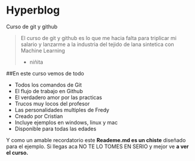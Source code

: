 # Hyperblog
Curso de git y github
>El curso de git y github es lo que me hacia falta para triplicar mi salario y lanzarme a la industria del tejido de lana sintetica con Machine Learning
> - niñita

##En este curso vemos de todo
* Todos los comandos de Git
* El flujo de trabajo en Github
* El verdadero amor por las practicas
* Trucos muy locos del profesor
* Las personalidades multiples de Fredy
* Creado por Cristian
* Incluye ejemplos en windows, linux y mac
* Disponible para todas las edades


Y como un amable recordatorio este **Reademe.md es un chiste** diseñado para el ejemplo. Si llegas aca NO TE LO TOMES EN SERIO y mejor ve **a ver el curso.**

